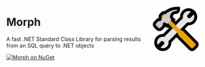<p align="center">
  <img align="right" src="https://raw.githubusercontent.com/mrousavy/Morph/master/Images/emoji_hammer_and_wrench.png" height="120" />
  <h1 align="left">Morph</h3>
  <p align="left">A fast .NET Standard Class Library for parsing results from an SQL query to .NET objects</p>
  <p align="left">
    <a href="http://github.com"><img src="https://img.shields.io/badge/nuget-Morph-blue.svg" alt="Morph on NuGet"></a>
  </p>
</p>
